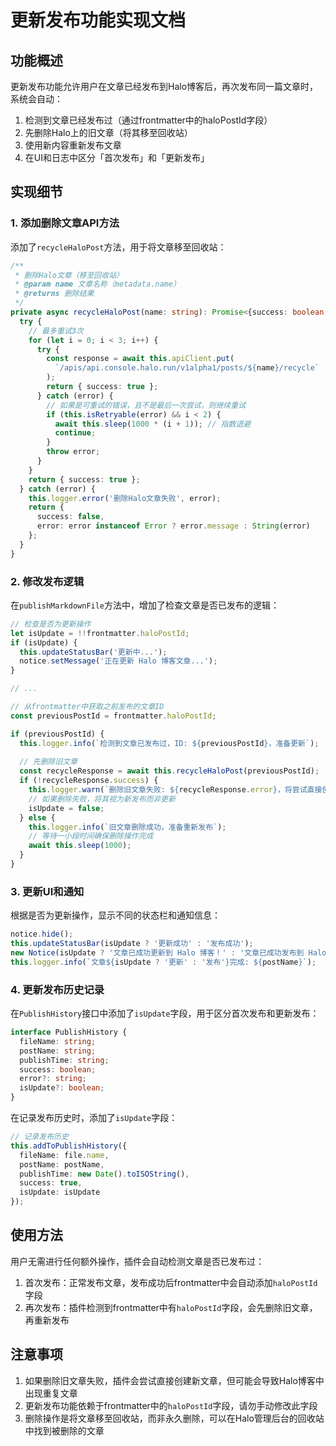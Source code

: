 # 更新发布功能实现文档

## 功能概述

更新发布功能允许用户在文章已经发布到Halo博客后，再次发布同一篇文章时，系统会自动：
1. 检测到文章已经发布过（通过frontmatter中的haloPostId字段）
2. 先删除Halo上的旧文章（将其移至回收站）
3. 使用新内容重新发布文章
4. 在UI和日志中区分「首次发布」和「更新发布」

## 实现细节

### 1. 添加删除文章API方法

添加了`recycleHaloPost`方法，用于将文章移至回收站：

```typescript
/**
 * 删除Halo文章（移至回收站）
 * @param name 文章名称（metadata.name）
 * @returns 删除结果
 */
private async recycleHaloPost(name: string): Promise<{success: boolean, error?: string}> {
  try {
    // 最多重试3次
    for (let i = 0; i < 3; i++) {
      try {
        const response = await this.apiClient.put(
          `/apis/api.console.halo.run/v1alpha1/posts/${name}/recycle`
        );
        return { success: true };
      } catch (error) {
        // 如果是可重试的错误，且不是最后一次尝试，则继续重试
        if (this.isRetryable(error) && i < 2) {
          await this.sleep(1000 * (i + 1)); // 指数退避
          continue;
        }
        throw error;
      }
    }
    return { success: true };
  } catch (error) {
    this.logger.error('删除Halo文章失败', error);
    return { 
      success: false, 
      error: error instanceof Error ? error.message : String(error) 
    };
  }
}
```

### 2. 修改发布逻辑

在`publishMarkdownFile`方法中，增加了检查文章是否已发布的逻辑：

```typescript
// 检查是否为更新操作
let isUpdate = !!frontmatter.haloPostId;
if (isUpdate) {
  this.updateStatusBar('更新中...');
  notice.setMessage('正在更新 Halo 博客文章...');
}

// ...

// 从frontmatter中获取之前发布的文章ID
const previousPostId = frontmatter.haloPostId;

if (previousPostId) {
  this.logger.info(`检测到文章已发布过，ID: ${previousPostId}，准备更新`);
  
  // 先删除旧文章
  const recycleResponse = await this.recycleHaloPost(previousPostId);
  if (!recycleResponse.success) {
    this.logger.warn(`删除旧文章失败: ${recycleResponse.error}，将尝试直接创建新文章`);
    // 如果删除失败，将其视为新发布而非更新
    isUpdate = false;
  } else {
    this.logger.info(`旧文章删除成功，准备重新发布`);
    // 等待一小段时间确保删除操作完成
    await this.sleep(1000);
  }
}
```

### 3. 更新UI和通知

根据是否为更新操作，显示不同的状态栏和通知信息：

```typescript
notice.hide();
this.updateStatusBar(isUpdate ? '更新成功' : '发布成功');
new Notice(isUpdate ? '文章已成功更新到 Halo 博客！' : '文章已成功发布到 Halo 博客！');
this.logger.info(`文章${isUpdate ? '更新' : '发布'}完成: ${postName}`);
```

### 4. 更新发布历史记录

在`PublishHistory`接口中添加了`isUpdate`字段，用于区分首次发布和更新发布：

```typescript
interface PublishHistory {
  fileName: string;
  postName: string;
  publishTime: string;
  success: boolean;
  error?: string;
  isUpdate?: boolean;
}
```

在记录发布历史时，添加了`isUpdate`字段：

```typescript
// 记录发布历史
this.addToPublishHistory({
  fileName: file.name,
  postName: postName,
  publishTime: new Date().toISOString(),
  success: true,
  isUpdate: isUpdate
});
```

## 使用方法

用户无需进行任何额外操作，插件会自动检测文章是否已发布过：

1. 首次发布：正常发布文章，发布成功后frontmatter中会自动添加`haloPostId`字段
2. 再次发布：插件检测到frontmatter中有`haloPostId`字段，会先删除旧文章，再重新发布

## 注意事项

1. 如果删除旧文章失败，插件会尝试直接创建新文章，但可能会导致Halo博客中出现重复文章
2. 更新发布功能依赖于frontmatter中的`haloPostId`字段，请勿手动修改此字段
3. 删除操作是将文章移至回收站，而非永久删除，可以在Halo管理后台的回收站中找到被删除的文章